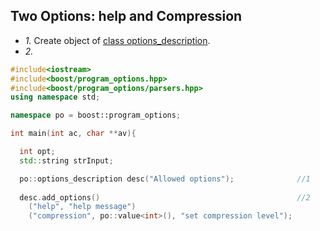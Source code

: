 ## Two Options: help and Compression
- *1.* Create object of [class options_description](/Languages/Programming_Languages/c++/boost/Libraries/Program_Options/Library/).
- *2.* 
```c++
#include<iostream>
#include<boost/program_options.hpp>
#include<boost/program_options/parsers.hpp>
using namespace std;

namespace po = boost::program_options;

int main(int ac, char **av){

  int opt;
  std::string strInput;

  po::options_description desc("Allowed options");              //1
  
  desc.add_options()                                            //2
    ("help", "help message")
    ("compression", po::value<int>(), "set compression level");
```
